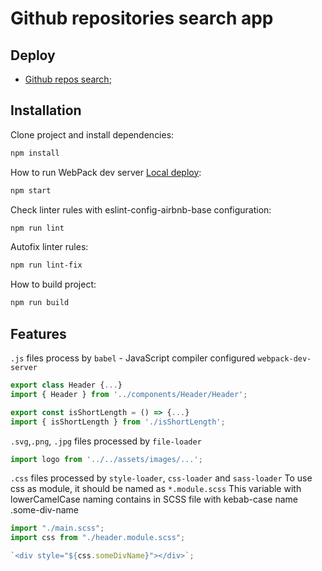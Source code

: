 # Github repositories search app

## Deploy

-   [Github repos search](https://efandor.github.io/hrustg2.2/dist/index.html);

## Installation

Clone project and install dependencies:

```bash
npm install
```

How to run WebPack dev server [Local deploy](http://localhost:9000/):

```bash
npm start
```

Check linter rules with eslint-config-airbnb-base configuration:

```bash
npm run lint
```

Autofix linter rules:

```bash
npm run lint-fix
```

How to build project:

```bash
npm run build
```

## Features

`.js` files process by `babel` - JavaScript compiler configured `webpack-dev-server`
```js
export class Header {...}
import { Header } from '../components/Header/Header';

export const isShortLength = () => {...}
import { isShortLength } from './isShortLength';
```

`.svg`,`.png`, `.jpg` files processed by `file-loader`
```js
import logo from '../../assets/images/...';
```

 `.css` files processed by `style-loader`, `css-loader` and `sass-loader`
 To use css as module, it should be named as `*.module.scss`
 This variable with lowerCamelCase naming contains in SCSS file with kebab-case name .some-div-name
```js
import "./main.scss";
import css from "./header.module.scss"; 

`<div style="${css.someDivName}"></div>`;
```
